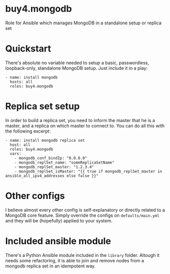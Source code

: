 buy4.mongodb
============
Role for Ansible which manages MongoDB in a standalone setup or replica set

# Quickstart
There's absolute no variable needed to setup a basic, passwordless,
loopback-only, standalone MongoDB setup. Just include it in a play:
```
- name: install mongodb
  hosts: all
  roles: buy4.mongodb
```

# Replica set setup
In order to build a replica set, you need to inform the master that he is a
master, and a replica on which master to connect to. You can do all this with
the following excerpt:
```
- name: install mongodb replica set
  host: all
  roles: buy4.mongodb
  vars:
    - mongodb_conf_bindIp: "0.0.0.0"
    - mongodb_replSet_name: "someReplicaSetName"
    - mongodb_replSet_master: "1.2.3.4"
    - mongodb_replSet_isMaster: "{{ true if mongodb_replSet_master in ansible_all_ipv4_addresses else false }}"
```

# Other configs
I believe almost every other config is self-explanatory or directly related to
a MongoDB core feature. Simply override the configs on `defaults/main.yml` and
they will be (hopefully) applied to your system.

# Included ansible module
There's a Python Ansible module included in the `library` folder. Altough it
needs some refactoring, it is able to join and remove nodes from a mongodb
replica set in an idempotent way.

